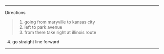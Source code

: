  *****
Directions
> 1.  going from maryville to kansas city 
  >  2.  left to park avenue 
  >  3.   from there take right at illinois route 
4. go straight line forward

******
